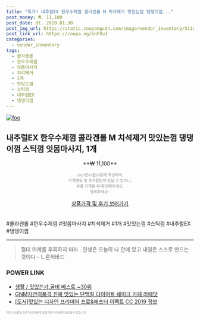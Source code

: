 ```yaml
--- 
title: "특가! 내추럴EX 한우수제껌 콜라겐롤 M 치석제거 맛있는껌 댕댕이껌..." 
post_money: ₩. 11,100 
post_date: dt. 2020.01.30 
post_img_url: https://static.coupangcdn.com/image/vendor_inventory/511c/527bf0a638f43239f8623420600d6980d3581dd1b6ea016ce3338175714e.jpg 
post_link_url: https://coupa.ng/bnFXuJ 
categories: 
  - vendor_inventory 
tags: 
  - 콜라겐롤 
  - 한우수제껌 
  - 잇몸마사지 
  - 치석제거 
  - 1개 
  - 맛있는껌 
  - 스틱껌 
  - 내추럴EX 
  - 댕댕이껌 
--- 
```

[![foo](https://static.coupangcdn.com/image/vendor_inventory/511c/527bf0a638f43239f8623420600d6980d3581dd1b6ea016ce3338175714e.jpg)](https://coupa.ng/bnFXuJ) 

## 내추럴EX 한우수제껌 콜라겐롤 M 치석제거 맛있는껌 댕댕이껌 스틱껌 잇몸마사지, 1개 
<p style="text-align: center;">**₩ 11,100**</p> 
<p style="text-align: center;"><span style="color: #898c8f; font-family: Georgia,Times,serif; font-size: 0.75em;">2020년01월30일에 작성되어, <br>가격변동 및 추가할인이 있을 수 있으니,<br> 상품 가격을 꼭!확인해주세요.<br>행복하세요~</span> 
</p>	 
<div markdown="0" style="text-align: center;"><a href="https://coupa.ng/bnFXuJ" class="btn btn--success">상품가격 및 후기 보러가기</a></div> 
<br><br> 
  #콜라겐롤 #한우수제껌 #잇몸마사지 #치석제거 #1개 #맛있는껌 #스틱껌 #내추럴EX #댕댕이껌 
<hr> 

> 절대 어제를 후회하지 마라 . 인생은 오늘의 나 안에 있고 내일은 스스로 만드는 것이다 – L.론허바드 


### POWER LINK

* <a href="https://blog.naver.com/santokki14/221778339118" target="_blank">생활 / 맛있는가.굴비 베스트 ~30위</a>
* <a href="https://blog.naver.com/fasyy4321/221790446117" target="_blank">GNM자연의품격 진짜 맛있는 단백질 다이어트 쉐이크 카페 라떼맛</a>
* <a href="https://blog.naver.com/sakai111/221760155663" target="_blank">[도서]맛있는 디자인 프리미어 프로&애프터 이펙트 CC 2019 정보</a>

<span style="color: #898c8f; font-family: Georgia,Times,serif; font-size: 0.55em;">파트너스활동으로 작성자에게 일정액의 커미션이 제공될수 있습니다.</span> 
